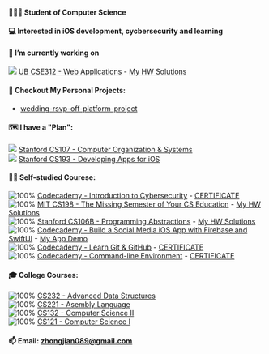 #### 👨🏻‍🎓 Student of Computer Science

#### 💻 Interested in iOS development, cycbersecurity and learning

#### 📍 I’m currently working on
![](https://progress-bar.dev/20) [UB CSE312 - Web Applications](https://cse312.com) - [My HW Solutions](https://github.com/a2677331/CSE312-Web-Applications)

#### 📌 Checkout My Personal Projects: 
- [wedding-rsvp-off-platform-project](https://github.com/Codecademy/wedding-rsvp-off-platform-project/pull/698)

#### 🗺 I have a "Plan":
![](https://progress-bar.dev/0) [Stanford CS107 - Computer Organization & Systems](https://cs.stanford.edu/degrees/undergrad/Requirements.shtml) \
![](https://progress-bar.dev/0) [Stanford CS193 - Developing Apps for iOS](https://cs193p.sites.stanford.edu)

#### 🏴‍☠️ Self-studied Courese:
![100%](https://progress-bar.dev/100) [Codecademy - Introduction to Cybersecurity](https://www.codecademy.com/learn/introduction-to-cybersecurity) - [CERTIFICATE](https://www.codecademy.com/profiles/jianZ5320566309/certificates/de0bd5c89521d004ce449a86b0ad3319) \
![100%](https://progress-bar.dev/100) [MIT CS198 - The Missing Semester of Your CS Education](https://missing.csail.mit.edu) - [My HW Solutions](https://github.com/a2677331/MIT-Missing-Semester-My-Solutions.git) \
![100%](https://progress-bar.dev/100) [Stanford CS106B - Programming Abstractions](https://web.stanford.edu/class/archive/cs/cs106b/cs106b.1192/) - [My HW Solutions](https://github.com/a2677331/My-Solutions-Stanford-CS106B-HW) \
![100%](https://progress-bar.dev/100) [Codecademy - Build a Social Media iOS App with Firebase and SwiftUI](https://www.codecademy.com/learn/paths/build-a-social-media-ios-app-with-firebase-and-swiftui) - [My App Demo](https://www.youtube.com/watch?v=Hj154rLK7hw&t=25s) \
![100%](https://progress-bar.dev/100) [Codecademy - Learn Git & GitHub](https://www.codecademy.com/learn/learn-git) - [CERTIFICATE](https://www.codecademy.com/profiles/jianZ5320566309/certificates/a8ab218d5950c29861635cc0bf12fd13) \
![100%](https://progress-bar.dev/100) [Codecademy - Command-line Environment](https://www.codecademy.com/learn/learn-the-command-line) - [CERTIFICATE](https://www.codecademy.com/profiles/jianZ5320566309/certificates/c87ba0541f8be78bc2f4ba1128233f6f)

#### 🎓 College Courses:
![100%](https://progress-bar.dev/100) [CS232 - Advanced Data Structures](https://github.com/a2677331/My-Solutions-CS232-HW) \
![100%](https://progress-bar.dev/100) [CS221 - Asembly Language](https://github.com/a2677331/My-Solutions-CS221-HW) \
![100%](https://progress-bar.dev/100) [CS132 - Computer Science II](https://github.com/a2677331/My-Solutions-CS132-HW) \
![100%](https://progress-bar.dev/100) [CS121 - Computer Science I](https://github.com/a2677331/My-Solutions-CS121-HW)

#### 📫 Email: [zhongjian089@gmail.com](mailto:zhongjian089@gmail.com)
